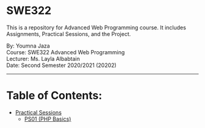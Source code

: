 # SWE322
This is a repository for Advanced Web Programming course. It includes Assignments, Practical Sessions, and the Project. 
  
By: Youmna Jaza  
Course: SWE322 Advanced Web Programming  
Lecturer: Ms. Layla Albabtain  
Date: Second Semester 2020/2021 (20202)
***
# Table of Contents:
* [Practical Sessions](https://github.com/Yomna-J/YoumnaJaza-SWE322/tree/main/Practical%20Sessions)
    - [PS01 (PHP Basics)](https://github.com/Yomna-J/YoumnaJaza-SWE322/blob/main/Practical%20Sessions/PS_01_YoumnaJaza_201812214.php)


  
